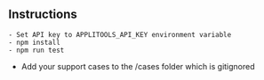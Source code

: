 ## Instructions
    - Set API key to APPLITOOLS_API_KEY environment variable
    - npm install
    - npm run test

- Add your support cases to the /cases folder which is gitignored